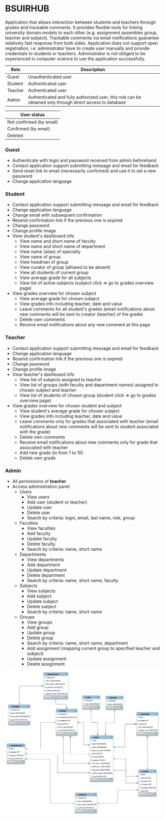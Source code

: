 # BSUIRHUB #
Application that allows interaction between students and teachers through grades and trackable comments. It provides flexible tools for linking university domain models to each other (e.g. assignment assembles group, teacher and subject). Trackable comments via email notifications guarantee relatively fast response from both sides. Application does not support open registration, i.e. administrator have to create user manually and provide credentials to students or teachers. Administrator is not obliged to be experienced in computer science to use the application successfully.

Role | Description
--- | ---
Guest | Unauthenticated user
Student | Authenticated user
Teacher | Authenticated user
Admin | Authenticated and fully authorized user, this role can be obtained only through direct access to database

User status |
--- |
Not confirmed (by email) |
Confirmed (by email) |
Deleted |

### Guest ###
* Authenticate with login and password received from admin beforehand
* Contact application support submitting message and email for feedback
* Send reset link to email (necessarily confirmed) and use it to set a new password
* Change application language

### Student ###
* Contact application support submitting message and email for feedback
* Change application language
* Change email with subsequent confirmation
* Resend confirmation link if the previous one is expired
* Change password
* Change profile image
* View student's dashboard info
    * View name and short name of faculty
    * View name and short name of department
    * View name (alias) of specialty
    * View name of group
    * View headman of group
    * View curator of group (allowed to be absent)
    * View all students of current group
    * View average grade for all subjects
    * View list of active subjects (subject click => go to grades overview page)
* View grades overview for chosen subject
    * View average grade for chosen subject
    * View grades info including teacher, date and value
    * Leave comments for all student's grades (email notifications about new comments will be sent to creator (teacher) of the grade)
    * Delete own comments
    * Receive email notifications about any new comment at this page

### Teacher ###
* Contact application support submitting message and email for feedback
* Change application language
* Resend confirmation link if the previous one is expired
* Change password
* Change profile image
* View teacher's dashboard info
    * View list of subjects assigned to teacher
    * View list of groups (with faculty and department names) assigned to chosen subject and teacher
    * View list of students of chosen group (student click => go to grades overview page)
* View grades overview for chosen student and subject
    * View student's average grade for chosen subject
    * View grades info including teacher, date and value
    * Leave comments only for grades that associated with teacher (email notifications about new comments will be sent to student associated with the grade)
    * Delete own comments
    * Receive email notifications about new comments only for grade that associated with teacher
    * Add new grade (in from 1 to 10)
    * Delete own grade

### Admin ###
* All permissions of **teacher**
* Access administration panel
    * Users
        * View users
        * Add user (student or teacher)
        * Update user
        * Delete user
        * Search by criteria: login, email, last name, role, group
    * Faculties
        * View faculties
        * Add faculty
        * Update faculty
        * Delete faculty
        * Search by criteria: name, short name
    * Departments
        * View departments
        * Add department
        * Update department
        * Delete department
        * Search by criteria: name, short name, faculty
    * Subjects
        * View subjects
        * Add subject
        * Update subject
        * Delete subject
        * Search by criteria: name, short name
    * Groups
        * View groups
        * Add group
        * Update group
        * Delete group
        * Search by criteria: name, short name, department
        * Add assignment (mapping current group to specified teacher and subject)
        * Update assignment
        * Delete assignment

![Database scheme](https://raw.githubusercontent.com/explosion204/bsuir-hub/master/db/scheme.png)
